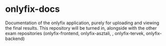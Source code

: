 # onlyfix-docs
Documentation of the onlyfix application, purely for uploading and viewing the final results. This repository will be turned in, alongside with the other exam repositories (onlyfix-frontend, onlyfix-asztali, , onlyfix-tervek, onlyfix-backend)
